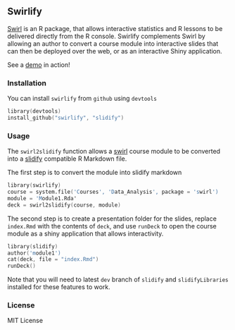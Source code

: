 ## Swirlify


[Swirl](https://github.com/ncarchedi/swirl) is an R package, that allows interactive statistics and R lessons to be delivered directly from the R console. Swirlify complements Swirl by allowing an author to convert a course module into interactive slides that can then be deployed over the web, or as an interactive Shiny application. 

See a [demo](http://slidify.github.io/swirlifyDemo1) in action!

### Installation

You can install `swirlify` from `github` using `devtools`

```S
library(devtools)
install_github("swirlify", "slidify")
```

### Usage 

The `swirl2slidify` function allows a [swirl](https://github.com/ncarchedi/swirl) course module to be converted into a [slidify](http://slidify.org) compatible R Markdown file.

The first step is to convert the module into slidify markdown

```S
library(swirlify)
course = system.file('Courses', 'Data_Analysis', package = 'swirl')
module = 'Module1.Rda'
deck = swirl2slidify(course, module)
```

The second step is to create a presentation folder for the slides, replace `index.Rmd` with the contents of `deck`, and use `runDeck` to open the course module as a shiny application that allows interactivity.

```S
library(slidify)
author('module1')
cat(deck, file = "index.Rmd")
runDeck()
```

Note that you will need to latest `dev` branch of `slidify` and `slidifyLibraries` installed for these features to work.

### License

MIT License
